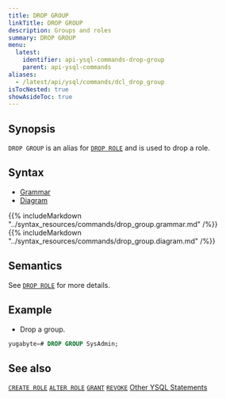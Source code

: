 ```yaml
---
title: DROP GROUP
linkTitle: DROP GROUP
description: Groups and roles
summary: DROP GROUP
menu:
  latest:
    identifier: api-ysql-commands-drop-group
    parent: api-ysql-commands
aliases:
  - /latest/api/ysql/commands/dcl_drop_group
isTocNested: true
showAsideToc: true
---
```


## Synopsis

`DROP GROUP` is an alias for [`DROP ROLE`](../dcl_drop_role) and is used to drop a role.

## Syntax

<ul class="nav nav-tabs nav-tabs-yb">
  <li >
    <a href="#grammar" class="nav-link active" id="grammar-tab" data-toggle="tab" role="tab" aria-controls="grammar" aria-selected="true">
      <i class="fas fa-file-alt" aria-hidden="true"></i>
      Grammar
    </a>
  </li>
  <li>
    <a href="#diagram" class="nav-link" id="diagram-tab" data-toggle="tab" role="tab" aria-controls="diagram" aria-selected="false">
      <i class="fas fa-project-diagram" aria-hidden="true"></i>
      Diagram
    </a>
  </li>
</ul>

<div class="tab-content">
  <div id="grammar" class="tab-pane fade show active" role="tabpanel" aria-labelledby="grammar-tab">
    {{% includeMarkdown "../syntax_resources/commands/drop_group.grammar.md" /%}}
  </div>
  <div id="diagram" class="tab-pane fade" role="tabpanel" aria-labelledby="diagram-tab">
    {{% includeMarkdown "../syntax_resources/commands/drop_group.diagram.md" /%}}
  </div>
</div>

## Semantics

See [`DROP ROLE`](../dcl_drop_role) for more details.

## Example

- Drop a group.

```sql
yugabyte=# DROP GROUP SysAdmin;
```

## See also

[`CREATE ROLE`](../dcl_create_role)
[`ALTER ROLE`](../dcl_alter_role)
[`GRANT`](../dcl_grant)
[`REVOKE`](../dcl_revoke)
[Other YSQL Statements](..)
